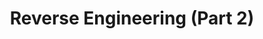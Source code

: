---
credit:
- SIGPwny
featured: false
recording: ''
slides: rev2.pdf
tags:
- rev
- compilation
- x86
- in-depth
time_start: 2017-03-12T18:00:00.000000Z
title: Reverse Engineering (Part 2)
week_number: 8
---